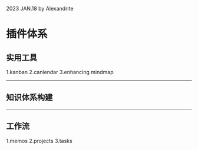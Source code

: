 2023 JAN.18 by Alexandrite

# 插件体系
## 实用工具
1.kanban
2.canlendar
3.enhancing mindmap

---
## 知识体系构建


---
## 工作流
1.memos
2.projects
3.tasks

